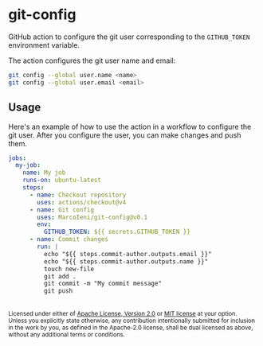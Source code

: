 # git-config

GitHub action to configure the git user corresponding to the `GITHUB_TOKEN` environment variable.

The action configures the git user name and email:
```sh
git config --global user.name <name>
git config --global user.email <email>
```

## Usage

Here's an example of how to use the action in a workflow to configure the git user.
After you configure the user, you can make changes and push them.

```yaml
jobs:
  my-job:
    name: My job
    runs-on: ubuntu-latest
    steps:
      - name: Checkout repository
        uses: actions/checkout@v4
      - name: Git config
        uses: MarcoIeni/git-config@v0.1
        env:
          GITHUB_TOKEN: ${{ secrets.GITHUB_TOKEN }}
      - name: Commit changes
        run: |
          echo "${{ steps.commit-author.outputs.email }}"
          echo "${{ steps.commit-author.outputs.name }}"
          touch new-file
          git add .
          git commit -m "My commit message"
          git push
```

<br>

<sup>
Licensed under either of <a href="LICENSE-APACHE">Apache License, Version 2.0</a>
or <a href="LICENSE-MIT">MIT license</a> at your option.
</sup>

<br>

<sub>
Unless you explicitly state otherwise, any contribution intentionally submitted
for inclusion in the work by you, as defined in the Apache-2.0 license, shall be
dual licensed as above, without any additional terms or conditions.
</sub>
